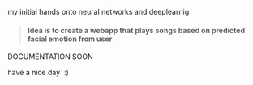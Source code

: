 my initial hands onto neural networks and deeplearnig
> #### **Idea is to create a webapp that plays songs based on predicted facial emotion from user**

DOCUMENTATION SOON 

have a nice day 
:) 
